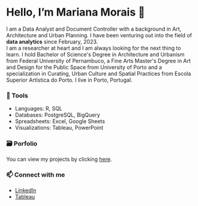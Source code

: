 # Hello, I’m Mariana Morais 👋
 
 I am a Data Analyst and Document Controller with a background in Art, Architecture and Urban Planning. I have been venturing out into the field of **data analytics** since February, 2023.   
 I am a researcher at heart and I am always looking for the next thing to learn.
 I hold Bachelor of Science's Degree in Architecture and Urbanism from Federal University of Pernambuco, a Fine Arts Master's Degree in Art and Design for the Public Space from University of Porto and a specialization in Curating, Urban Culture and Spatial Practices from Escola Superior Artística do Porto. 
 I live in Porto, Portugal.
 
### 🧰 Tools
- Languages: R, SQL
- Databases: PostgreSQL, BigQuery
- Spreadsheets: Excel, Google Sheets
- Visualizations: Tableau, PowerPoint

### 🗃️ Porfolio
You can view my projects by clicking [here](https://github.com/marianaobmorais/portfolio).

### 📫 Connect with me
- [LinkedIn](www.linkedin.com/in/mariana-obmorais)
- [Tableau](https://public.tableau.com/app/profile/mariana.morais1044)

<!---
marianaobmorais/marianaobmorais is a ✨ special ✨ repository because its `README.md` (this file) appears on your GitHub profile.
You can click the Preview link to take a look at your changes.
--->
